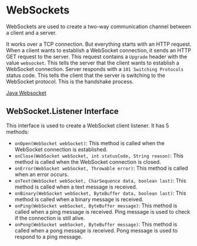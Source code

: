 # WebSockets
WebSockets are used to create a two-way communication channel between a client and a server.

It works over a TCP connection. But everything starts with an HTTP request.
When a client wants to establish a WebSocket connection, it sends an HTTP GET request to the server.
This request contains a `Upgrade` header with the value `websocket`. This tells the server that the client wants to establish a WebSocket connection.
Server responds with a `101 Switching Protocols` status code. This tells the client that the server is switching to the WebSocket protocol.
This is the handshake process.

[Java Websocket](https://developer.mozilla.org/en-US/docs/Web/API/WebSockets_API/Writing_a_WebSocket_server_in_Java)

## WebSocket.Listener Interface
This interface is used to create a WebSocket client listener. It has 5 methods:
- `onOpen(WebSocket webSocket)`: This method is called when the WebSocket connection is established.
- `onClose(WebSocket webSocket, int statusCode, String reason)`: This method is called when the WebSocket connection is closed.
- `onError(WebSocket webSocket, Throwable error)`: This method is called when an error occurs.
- `onText(WebSocket webSocket, CharSequence data, boolean last)`: This method is called when a text message is received.
- `onBinary(WebSocket webSocket, ByteBuffer data, boolean last)`: This method is called when a binary message is received.
- `onPing(WebSocket webSocket, ByteBuffer message)`: This method is called when a ping message is received. Ping message is used to check if the connection is still alive.
- `onPong(WebSocket webSocket, ByteBuffer message)`: This method is called when a pong message is received. Pong message is used to respond to a ping message.